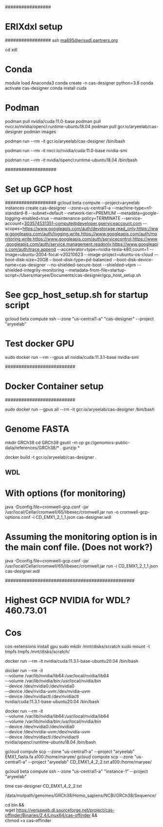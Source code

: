 #################
# ERIXdxl setup #
#################
ssh ma695@erisxdl.partners.org

cd xdl



# Conda

module load Anaconda3
conda create -n cas-designer python=3.8
conda activate cas-designer
conda install cuda

# Podman

podman pull nvidia/cuda:11.0-base
podman pull nvcr.io/nvidia/opencl:runtime-ubuntu18.04
podman pull gcr.io/aryeelab/cas-designer
podman images 

podman run --rm -it gcr.io/aryeelab/cas-designer /bin/bash

podman run --rm -it nvcr.io/nvidia/cuda:11.0-base nvidia-smi


podman run --rm -it nvidia/opencl:runtime-ubuntu18.04 /bin/bash





###################
# Set up GCP host #
###################
gcloud beta compute --project=aryeelab instances create cas-designer --zone=us-central1-a --machine-type=n1-standard-8 --subnet=default --network-tier=PREMIUM --metadata=google-logging-enabled=true --maintenance-policy=TERMINATE --service-account=303574531351-compute@developer.gserviceaccount.com --scopes=https://www.googleapis.com/auth/devstorage.read_only,https://www.googleapis.com/auth/logging.write,https://www.googleapis.com/auth/monitoring.write,https://www.googleapis.com/auth/servicecontrol,https://www.googleapis.com/auth/service.management.readonly,https://www.googleapis.com/auth/trace.append --accelerator=type=nvidia-tesla-k80,count=1 --image=ubuntu-2004-focal-v20210623 --image-project=ubuntu-os-cloud --boot-disk-size=20GB --boot-disk-type=pd-balanced --boot-disk-device-name=cas-designer --no-shielded-secure-boot --shielded-vtpm --shielded-integrity-monitoring --metadata-from-file=startup-script=/Users/maryee/Documents/cas-designer/gcp_host_setup.sh
# See gcp_host_setup.sh for startup script
gcloud beta compute ssh --zone "us-central1-a" "cas-designer" --project "aryeelab"


# Test docker GPU
sudo docker run --rm --gpus all nvidia/cuda:11.3.1-base nvidia-smi

##########################
# Docker Container setup #
##########################

sudo docker run --gpus all --rm -it gcr.io/aryeelab/cas-designer /bin/bash

# Genome FASTA
mkdir GRCh38
cd GRCh38
gsutil -m cp gs://genomics-public-data/references/GRCh38/* .
gunzip *


docker build -t gcr.io/aryeelab/cas-designer .



## WDL

# With options (for monitoring)
java -Dconfig.file=cromwell-gcp.conf -jar /usr/local/Cellar/cromwell/65/libexec/cromwell.jar run -o cromwell-gcp-options.conf -i CD_EMX1_2_1_1.json cas-designer.wdl

# Assuming the monitoring option is in the main conf file. (Does not work?)
java -Dconfig.file=cromwell-gcp.conf -jar /usr/local/Cellar/cromwell/65/libexec/cromwell.jar run -i CD_EMX1_2_1_1.json cas-designer.wdl






################################################

# Highest GCP NVIDIA for WDL? 460.73.01



# Cos

cos-extensions install gpu
sudo mkdir /mnt/disks/scratch
sudo mount -t tmpfs tmpfs /mnt/disks/scratch/


docker run --rm -it nvidia/cuda:11.3.1-base-ubuntu20.04 /bin/bash

docker run --rm -it \
 --volume /var/lib/nvidia/lib64:/usr/local/nvidia/lib64 \
 --volume /var/lib/nvidia/bin:/usr/local/nvidia/bin \
 --device /dev/nvidia0:/dev/nvidia0 \
 --device /dev/nvidia-uvm:/dev/nvidia-uvm \
 --device /dev/nvidiactl:/dev/nvidiactl \
 nvidia/cuda:11.3.1-base-ubuntu20.04 /bin/bash

docker run --rm -it \
 --volume /var/lib/nvidia/lib64:/usr/local/nvidia/lib64 \
 --volume /var/lib/nvidia/bin:/usr/local/nvidia/bin \
 --device /dev/nvidia0:/dev/nvidia0 \
 --device /dev/nvidia-uvm:/dev/nvidia-uvm \
 --device /dev/nvidiactl:/dev/nvidiactl \
 nvidia/opencl:runtime-ubuntu18.04 /bin/bash





gcloud compute scp --zone "us-central1-a" --project "aryeelab" EMX1_fasta.fa a100:/home/maryee/
gcloud compute scp --zone "us-central1-a" --project "aryeelab" CD_EMX1_4_2_2.txt a100:/home/maryee/



gcloud beta compute ssh --zone "us-central1-a" "instance-1" --project "aryeelab"


time cas-designer CD_EMX1_4_2_2.txt 


/data/molpath/genomes/GRCh38/Homo_sapiens/NCBI/GRCh38/Sequence/



cd bin &&\
wget https://versaweb.dl.sourceforge.net/project/cas-offinder/Binaries/2.4/Linux64/cas-offinder &&\
chmod +x cas-offinder



